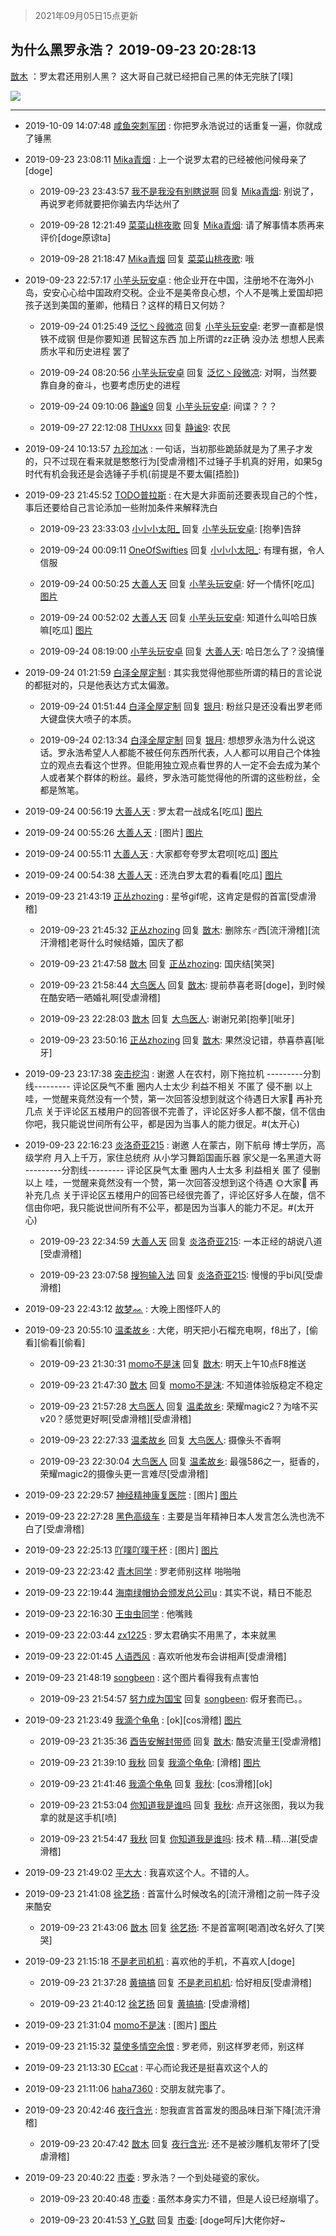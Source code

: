 > 2021年09月05日15点更新
<link rel="stylesheet" href="https://cdn.jsdelivr.net/gh/taotie6/sampleJSON@main/css/photo_show.css">


 ## 为什么黑罗永浩？ 2019-09-23 20:28:13

 [㪚木](https://www.coolapk.com/feed/13951921?shareKey=ODcwZDVlZWRiYTkzNjEzMTc0ZjI~) ：罗太君还用别人黑？
这大哥自己就已经把自己黑的体无完肤了[噗] 

<div class="album">
<img class="img-item" src="http://image.coolapk.com/feed/2019/0213/15/1081091_1550041914_0735@228x303.gif" />
</div>

 ------- 

- 2019-10-09 14:07:48 [咸鱼突刺军团](uid=775827) : 你把罗永浩说过的话重复一遍，你就成了锤黑 

- 2019-09-23 23:08:11 [Mika青烟](uid=1334596) : 上一个说罗太君的已经被他问候母亲了[doge] 

    - 2019-09-23 23:43:57 [我不是我没有别瞎说啊](uid=2231912) 回复 [Mika青烟](uid=1334596): 别说了，再说罗老师就要把你骗去内华达州了 

    - 2019-09-28 12:21:49 [菜菜山桃夜歌](uid=2107599) 回复 [Mika青烟](uid=1334596): 请了解事情本质再来评价[doge原谅ta] 

    - 2019-09-28 21:18:47 [Mika青烟](uid=1334596) 回复 [菜菜山桃夜歌](uid=2107599): 哦 

- 2019-09-23 22:57:17 [小芋头玩安卓](uid=1262698) : 他企业开在中国，注册地不在海外小岛，安安心心给中国政府交税。企业不是美帝良心想，个人不是嘴上爱国却把孩子送到美国的董卿，他精日？这样的精日又何妨？ 

    - 2019-09-24 01:25:49 [泛忆丶段微凉](uid=112351) 回复 [小芋头玩安卓](uid=1262698): 老罗一直都是恨铁不成钢 但是你要知道 民智这东西 加上所谓的zz正确 没办法 想想人民素质水平和历史进程 罢了 

    - 2019-09-24 08:20:56 [小芋头玩安卓](uid=1262698) 回复 [泛忆丶段微凉](uid=112351): 对啊，当然要靠自身的奋斗，也要考虑历史的进程 

    - 2019-09-24 09:10:06 [静谧9](uid=1830800) 回复 [小芋头玩安卓](uid=1262698): 间谍？？？ 

    - 2019-09-27 22:12:08 [THUxxx](uid=2799931) 回复 [静谧9](uid=1830800): 农民 

- 2019-09-24 10:13:57 [九珍加冰](uid=1046894) : 一句话，当初那些跪舔就是为了黑子才发的，只不过现在看来就是憨憨行为[受虐滑稽]不过锤子手机真的好用，如果5g时代有机会我还是会选锤子手机(前提是不要太偏[捂脸]) 

- 2019-09-23 21:45:52 [TODO普拉斯](uid=1125529) : 在大是大非面前还要表现自己的个性，事后还要给自己言论添加一些附加条件来解释洗白 

    - 2019-09-23 23:33:03 [小小小太阳_](uid=2554741) 回复 [小芋头玩安卓](uid=1262698): [抱拳]告辞 

    - 2019-09-24 00:09:11 [OneOfSwifties](uid=1118631) 回复 [小小小太阳_](uid=2554741): 有理有据，令人信服 

    - 2019-09-24 00:50:25 [大善人天](uid=2747704) 回复 [小芋头玩安卓](uid=1262698): 好一个情怀[吃瓜] [图片](http://image.coolapk.com/feed/2019/0924/00/2747704_0d7315c8_7174_2026@500x578.jpeg)

    - 2019-09-24 00:52:02 [大善人天](uid=2747704) 回复 [小芋头玩安卓](uid=1262698): 知道什么叫哈日族嘛[吃瓜] [图片](http://image.coolapk.com/feed/2019/0924/00/2747704_71b0f09d_7522_0987@638x104.jpeg)

    - 2019-09-24 08:19:00 [小芋头玩安卓](uid=1262698) 回复 [大善人天](uid=2747704): 哈日怎么了？没搞懂 

- 2019-09-24 01:21:59 [白泽全屋定制](uid=2366086) : 其实我觉得他那些所谓的精日的言论说的都挺对的，只是他表达方式太偏激。 

    - 2019-09-24 01:51:44 [白泽全屋定制](uid=2366086) 回复 [银月](uid=225305): 粉丝只是还没看出罗老师大键盘侠大喷子的本质。 

    - 2019-09-24 02:13:34 [白泽全屋定制](uid=2366086) 回复 [银月](uid=225305): 想想罗永浩为什么说这话。罗永浩希望人人都能不被任何东西所代表，人人都可以用自己个体独立的观点去看这个世界。但能用独立观点看世界的人一定不会去成为某个人或者某个群体的粉丝。最终，罗永浩可能觉得他的所谓的这些粉丝，全都是煞笔。 

- 2019-09-24 00:56:19 [大善人天](uid=2747704) : 罗太君一战成名[吃瓜] [图片](http://image.coolapk.com/feed/2019/0924/00/2747704_bea6aad0_7778_383@404x552.jpeg)

- 2019-09-24 00:55:26 [大善人天](uid=2747704) : [图片] [图片](http://image.coolapk.com/feed/2019/0924/00/2747704_53d94eb5_7725_2057@591x445.jpeg)

- 2019-09-24 00:55:11 [大善人天](uid=2747704) : 大家都夸夸罗太君呗[吃瓜] [图片](http://image.coolapk.com/feed/2019/0924/00/2747704_0dca22ee_7710_7175@580x321.jpeg)

- 2019-09-24 00:54:38 [大善人天](uid=2747704) : 还洗白罗太君的看看[吃瓜] [图片](http://image.coolapk.com/feed/2019/0924/00/2747704_cfe14ab6_7677_5593@580x519.jpeg)

- 2019-09-23 21:43:19 [正丛zhozing](uid=1127020) : 星爷gif呢，这肯定是假的首富[受虐滑稽] 

    - 2019-09-23 21:45:32 [正丛zhozing](uid=1127020) 回复 [㪚木](uid=1081091): 删除东♂西[流汗滑稽][流汗滑稽]老哥什么时候结婚，国庆了都 

    - 2019-09-23 21:47:58 [㪚木](uid=1081091) 回复 [正丛zhozing](uid=1127020): 国庆结[笑哭] 

    - 2019-09-23 21:58:44 [大鸟医人](uid=1511304) 回复 [㪚木](uid=1081091): 提前恭喜老哥[doge]，到时候在酷安晒一晒婚礼啊[受虐滑稽] 

    - 2019-09-23 22:28:03 [㪚木](uid=1081091) 回复 [大鸟医人](uid=1511304): 谢谢兄弟[抱拳][呲牙] 

    - 2019-09-23 23:50:16 [正丛zhozing](uid=1127020) 回复 [㪚木](uid=1081091): 果然没记错，恭喜恭喜[呲牙] 

- 2019-09-23 23:17:38 [突击挖沟](uid=983840) : 谢邀
人在农村，刚下拖拉机
---------分割线---------
评论区戾气不重
圈内人士太少
利益不相关
不匿了
侵不删
以上
哇，一觉醒来竟然没有一个赞，第一次回答没想到就这个待遇日大家🐴
再补充几点
关于评论区五楼用户的回答很不完善了，评论区好多人都不酸，信不信由你吧<!--break-->，我只能说世间所有公平，都是因为当事人的能力很足。#(太开心) 

- 2019-09-23 22:16:23 [炎洛奇亚215](uid=1966006) : 谢邀
人在蒙古，刚下航母
博士学历，高级学府
月入上千万，家住总统府
从小学习舞蹈国画乐器
家父是一名黑道大哥
---------分割线---------
评论区戾气太重
圈内人士太多
利益相关
匿了
侵删
以上
哇，一觉醒来竟然没有一个赞，第一次回答没想到这个待遇 🌞大家🐎<!--break-->
再补充几点
关于评论区五楼用户的回答已经很完善了，评论区好多人在酸，信不信由你吧，我只能说世间所有不公平，都是因为当事人的能力不足。#(太开心) 

    - 2019-09-23 22:34:59 [大善人天](uid=2747704) 回复 [炎洛奇亚215](uid=1966006): 一本正经的胡说八道[受虐滑稽] 

    - 2019-09-23 23:07:58 [搜狗输入法](uid=933277) 回复 [炎洛奇亚215](uid=1966006): 慢慢的乎bi风[受虐滑稽] 

- 2019-09-23 22:43:12 [故梦ᨐ](uid=1337167) : 大晚上图怪吓人的 

- 2019-09-23 20:55:10 [温柔故乡](uid=1861005) : 大佬，明天把小石榴充电啊，f8出了，[偷看][偷看][偷看] 

    - 2019-09-23 21:30:31 [momo不是沫](uid=1314789) 回复 [㪚木](uid=1081091): 明天上午10点F8推送 

    - 2019-09-23 21:47:30 [㪚木](uid=1081091) 回复 [momo不是沫](uid=1314789): 不知道体验版稳定不稳定 

    - 2019-09-23 21:57:28 [大鸟医人](uid=1511304) 回复 [温柔故乡](uid=1861005): 荣耀magic2？为啥不买v20？感觉更好啊[受虐滑稽][受虐滑稽] 

    - 2019-09-23 22:27:33 [温柔故乡](uid=1861005) 回复 [大鸟医人](uid=1511304): 摄像头不香啊 

    - 2019-09-23 22:30:04 [大鸟医人](uid=1511304) 回复 [温柔故乡](uid=1861005): 最强586之一，挺香的，荣耀magic2的摄像头更一言难尽[受虐滑稽] 

- 2019-09-23 22:29:57 [神经精神康复医院](uid=564752) : [图片] [图片](http://image.coolapk.com/feed/2019/0916/16/1656895_60ec06f6_3037_073@152x158.gif)

- 2019-09-23 22:27:28 [黑色高级车](uid=1465357) : 主要是当年精神日本人发言怎么洗也洗不白了[受虐滑稽] 

- 2019-09-23 22:25:13 [吖噗吖噗干杯](uid=925633) : [图片] [图片](http://image.coolapk.com/feed/2019/0923/22/925633_6018c6da_8712_4138@180x179.gif)

- 2019-09-23 22:23:42 [青木同学](uid=1406765) : 罗老师别这样 啪啪啪 

- 2019-09-23 22:19:44 [海南绿帽协会颁发总公司u](uid=2767913) : 其实不说，精日不能忍 

- 2019-09-23 22:16:30 [王虫虫同学](uid=1705836) : 他嘴贱 

- 2019-09-23 22:03:44 [zx1225](uid=617621) : 罗太君确实不用黑了，本来就黑 

- 2019-09-23 22:01:45 [人语西风](uid=882355) : 喜欢听他发布会讲相声[受虐滑稽] 

- 2019-09-23 21:48:19 [songbeen](uid=901900) : 这个图片看得我有点害怕 

    - 2019-09-23 21:54:57 [努力成为国宝](uid=2258274) 回复 [songbeen](uid=901900): 假牙套而已。。 

- 2019-09-23 21:23:49 [我滴个龟龟](uid=2108004) : [ok][cos滑稽] [图片](http://image.coolapk.com/feed/2019/0923/21/2108004_ab15111e_5028_2256@1180x1005.jpeg)

    - 2019-09-23 21:35:36 [酉告安解封带师](uid=1199540) 回复 [㪚木](uid=1081091): 酷安流量王[受虐滑稽] 

    - 2019-09-23 21:39:10 [我秋](uid=880450) 回复 [我滴个龟龟](uid=2108004): [滑稽] [图片](http://image.coolapk.com/feed/2019/0923/21/880450_bd326994_5949_4629@480x960.jpeg)

    - 2019-09-23 21:41:46 [我滴个龟龟](uid=2108004) 回复 [我秋](uid=880450): [cos滑稽][ok] 

    - 2019-09-23 21:53:04 [你知道我是谁吗](uid=495662) 回复 [我秋](uid=880450): 点开这张图，我以为我拿的就是这手机[喷] 

    - 2019-09-23 21:54:47 [我秋](uid=880450) 回复 [你知道我是谁吗](uid=495662): 技术 精...精...湛[受虐滑稽] 

- 2019-09-23 21:49:02 [平大大](uid=2738180) : 我喜欢这个人。不错的人。 

- 2019-09-23 21:41:08 [徐艺扬](uid=598647) : 首富什么时候改名的[流汗滑稽]之前一阵子没来酷安 

    - 2019-09-23 21:43:06 [㪚木](uid=1081091) 回复 [徐艺扬](uid=598647): 不是首富啊[喝酒]改名好久了[笑哭] 

- 2019-09-23 21:15:18 [不是老司机机](uid=1141011) : 喜欢他的手机，不喜欢人[doge] 

    - 2019-09-23 21:37:28 [黄搞搞](uid=802286) 回复 [不是老司机机](uid=1141011): 恰好相反[受虐滑稽] 

    - 2019-09-23 21:40:12 [徐艺扬](uid=598647) 回复 [黄搞搞](uid=802286): [受虐滑稽] 

- 2019-09-23 21:31:04 [momo不是沫](uid=1314789) : [图片] [图片](http://image.coolapk.com/feed/2019/0923/21/1314789_44674836_5460_3135@1080x2160.jpeg)

- 2019-09-23 21:15:32 [莫使多情空余恨](uid=1217145) : 罗老师，别这样罗老师，别这样 

- 2019-09-23 21:13:30 [ECcat](uid=2664749) : 平心而论我还是挺喜欢这个人的 

- 2019-09-23 21:11:06 [haha7360](uid=993593) : 交朋友就完事了。 

- 2019-09-23 20:42:46 [夜行含光](uid=2001390) : 恕我直言首富发的图品味日渐下降[流汗滑稽] 

    - 2019-09-23 20:47:42 [㪚木](uid=1081091) 回复 [夜行含光](uid=2001390): 还不是被沙雕机友带坏了[受虐滑稽] 

- 2019-09-23 20:40:22 [巿委](uid=1883081) : 罗永浩？一个到处碰瓷的家伙。 

    - 2019-09-23 20:40:48 [巿委](uid=1883081) : 虽然本身实力不错，但是人设已经崩塌了。 

    - 2019-09-23 20:41:53 [Y_G默](uid=1158219) 回复 [巿委](uid=1883081): [doge呵斥]大佬你好~ 

